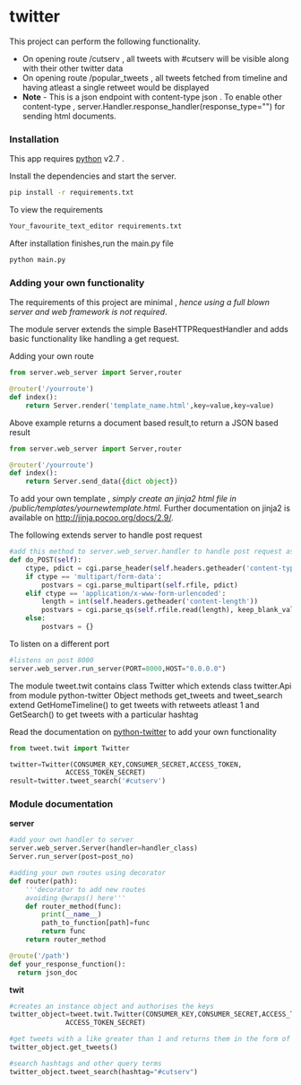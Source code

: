 # twitter

This project can perform the following functionality.

  - On opening route /cutserv , all tweets with #cutserv will be visible along with their other twitter data
  - On opening route /popular_tweets , all tweets fetched from timeline and having atleast a single retweet would be displayed
  - **Note** - This is a json endpoint with content-type json . To enable other content-type , server.Handler.response_handler(response_type="") for sending html documents.

### Installation

This app requires [python](https://www.python.org/downloads/) v2.7 .

Install the dependencies and start the server.

```sh
pip install -r requirements.txt
```

To view the requirements
```sh
Your_favourite_text_editor requirements.txt
```

After installation finishes,run the main.py file

```sh
python main.py
```

### Adding your own functionality

The requirements of this project are minimal , _hence using a full blown server and web framework is not required_.

The module server extends the simple BaseHTTPRequestHandler and adds basic functionality like handling a get request.

Adding your own route
```python
from server.web_server import Server,router

@router('/yourroute')
def index():
    return Server.render('template_name.html',key=value,key=value)
```

Above example returns a document based result,to return a JSON based result
```python
from server.web_server import Server,router

@router('/yourroute')
def index():
    return Server.send_data({dict object})
```

To add your own template , _simply create an jinja2 html file in /public/templates/yournewtemplate.html_. Further documentation on jinja2 is available on http://jinja.pocoo.org/docs/2.9/.

The following extends server to handle post request

```python
#add this method to server.web_server.handler to handle post request as well
def do_POST(self):
    ctype, pdict = cgi.parse_header(self.headers.getheader('content-type'))
    if ctype == 'multipart/form-data':
        postvars = cgi.parse_multipart(self.rfile, pdict)
    elif ctype == 'application/x-www-form-urlencoded':
        length = int(self.headers.getheader('content-length'))
        postvars = cgi.parse_qs(self.rfile.read(length), keep_blank_values=1)
    else:
        postvars = {}
```

To listen on a different port
```python
#listens on post 8000
server.web_server.run_server(PORT=8000,HOST="0.0.0.0")
```

The module tweet.twit contains class Twitter which extends class twitter.Api from module python-twitter
Object methods get_tweets and tweet_search extend GetHomeTimeline() to get tweets with retweets atleast 1 and GetSearch() to get tweets with a particular hashtag

Read the documentation on [python-twitter](https://github.com/bear/python-twitter) to add your own functionality

```python
from tweet.twit import Twitter

twitter=Twitter(CONSUMER_KEY,CONSUMER_SECRET,ACCESS_TOKEN,
              ACCESS_TOKEN_SECRET)
result=twitter.tweet_search('#cutserv')
```

### Module documentation

**server**

```python
#add your own handler to server
server.web_server.Server(handler=handler_class)
Server.run_server(post=post_no)

#adding your own routes using decorator
def router(path):
    '''decorator to add new routes
    avoiding @wraps() here'''
    def router_method(func):
        print(__name__)
        path_to_function[path]=func
        return func
    return router_method

@route('/path')
def your_response_function():
  return json_doc
```

**twit**

```python
#creates an instance object and authorises the keys
twitter_object=tweet.twit.Twitter(CONSUMER_KEY,CONSUMER_SECRET,ACCESS_TOKEN,
              ACCESS_TOKEN_SECRET)

#get tweets with a like greater than 1 and returns them in the form of dictionary
twitter_object.get_tweets()

#search hashtags and other query terms
twitter_object.tweet_search(hashtag="#cutserv")

```
